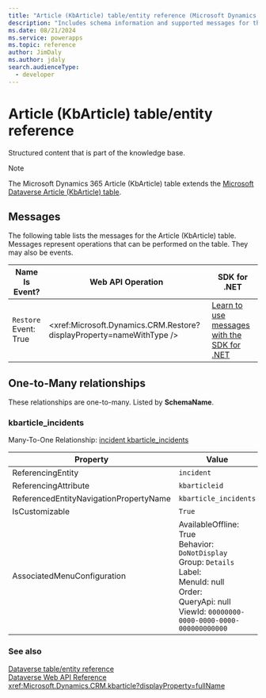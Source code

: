 ```yaml
---
title: "Article (KbArticle) table/entity reference (Microsoft Dynamics 365)"
description: "Includes schema information and supported messages for the Article (KbArticle) table/entity with Microsoft Dynamics 365."
ms.date: 08/21/2024
ms.service: powerapps
ms.topic: reference
author: JimDaly
ms.author: jdaly
search.audienceType: 
  - developer
---
```


# Article (KbArticle) table/entity reference

Structured content that is part of the knowledge base.

> [!NOTE]
> The Microsoft Dynamics 365 Article (KbArticle) table extends the [Microsoft Dataverse Article (KbArticle) table](/power-apps/developer/data-platform/reference/entities/kbarticle).


## Messages

The following table lists the messages for the Article (KbArticle) table.
Messages represent operations that can be performed on the table. They may also be events.

| Name <br />Is Event? |Web API Operation |SDK for .NET |
| ---- | ----- |----- |
| `Restore`<br />Event: True |<xref:Microsoft.Dynamics.CRM.Restore?displayProperty=nameWithType /> |[Learn to use messages with the SDK for .NET](/power-apps/developer/data-platform/org-service/use-messages)|



## One-to-Many relationships

These relationships are one-to-many. Listed by **SchemaName**.

### <a name="BKMK_kbarticle_incidents"></a> kbarticle_incidents

Many-To-One Relationship: [incident kbarticle_incidents](incident.md#BKMK_kbarticle_incidents)

|Property|Value|
|---|---|
|ReferencingEntity|`incident`|
|ReferencingAttribute|`kbarticleid`|
|ReferencedEntityNavigationPropertyName|`kbarticle_incidents`|
|IsCustomizable|`True`|
|AssociatedMenuConfiguration|AvailableOffline: True<br />Behavior: `DoNotDisplay`<br />Group: `Details`<br />Label: <br />MenuId: null<br />Order: <br />QueryApi: null<br />ViewId: `00000000-0000-0000-0000-000000000000`|



### See also

[Dataverse table/entity reference](../about-entity-reference.md)  
[Dataverse Web API Reference](/power-apps/developer/data-platform/webapi/reference/about)   
<xref:Microsoft.Dynamics.CRM.kbarticle?displayProperty=fullName>

